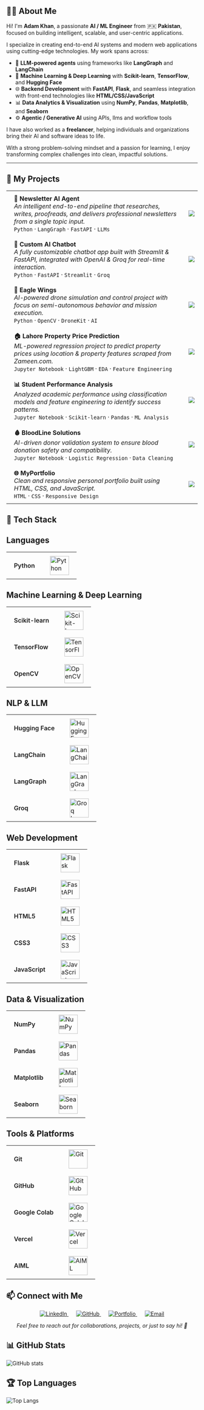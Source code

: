 ## 👨‍💻 About Me

Hi! I'm **Adam Khan**, a passionate **AI / ML Engineer** from 🇵🇰 **Pakistan**, focused on building intelligent, scalable, and user-centric applications.

I specialize in creating end-to-end AI systems and modern web applications using cutting-edge technologies. My work spans across:

- 🚀 **LLM-powered agents** using frameworks like **LangGraph** and **LangChain**
- 🧠 **Machine Learning & Deep Learning** with **Scikit-learn**, **TensorFlow**, and **Hugging Face**
- 🌐 **Backend Development** with **FastAPI**, **Flask**, and seamless integration with front-end technologies like **HTML/CSS/JavaScript**
- 📊 **Data Analytics & Visualization** using **NumPy**, **Pandas**, **Matplotlib**, and **Seaborn**
- ⚙️ **Agentic / Generative AI** using APIs, llms and workflow tools

I have also worked as a **freelancer**, helping individuals and organizations bring their AI and software ideas to life.

With a strong problem-solving mindset and a passion for learning, I enjoy transforming complex challenges into clean, impactful solutions.

---

## 📂 My Projects

<table>
  <tr>
    <td valign="middle" style="padding: 10px 20px;">
      <strong>📰 Newsletter AI Agent</strong><br/>
      <em>An intelligent end-to-end pipeline that researches, writes, proofreads, and delivers professional newsletters from a single topic input.</em><br/>
      <code>Python</code> · <code>LangGraph</code> · <code>FastAPI</code> · <code>LLMs</code>
    </td>
    <td valign="middle" align="center">
      <a href="https://github.com/M-Adam-Khan/Newsletter-AI-Agent">
        <img src="https://img.shields.io/badge/View%20Repo-181717?style=for-the-badge&logo=github&logoColor=white" />
      </a>
    </td>
  </tr>

  <tr>
    <td valign="middle" style="padding: 10px 20px;">
      <strong>💬 Custom AI Chatbot</strong><br/>
      <em>A fully customizable chatbot app built with Streamlit & FastAPI, integrated with OpenAI & Groq for real-time interaction.</em><br/>
      <code>Python</code> · <code>FastAPI</code> · <code>Streamlit</code> · <code>Groq</code>
    </td>
    <td valign="middle" align="center">
      <a href="https://github.com/M-Adam-Khan/Custom-AI-Chatbot">
        <img src="https://img.shields.io/badge/View%20Repo-181717?style=for-the-badge&logo=github&logoColor=white" />
      </a>
    </td>
  </tr>

  <tr>
    <td valign="middle" style="padding: 10px 20px;">
      <strong>🦅 Eagle Wings</strong><br/>
      <em>AI-powered drone simulation and control project with focus on semi-autonomous behavior and mission execution.</em><br/>
      <code>Python</code> · <code>OpenCV</code> · <code>DroneKit</code> · <code>AI</code>
    </td>
    <td valign="middle" align="center">
      <a href="https://github.com/M-Adam-Khan/Eagle-Wings">
        <img src="https://img.shields.io/badge/View%20Repo-181717?style=for-the-badge&logo=github&logoColor=white" />
      </a>
    </td>
  </tr>

  <tr>
    <td valign="middle" style="padding: 10px 20px;">
      <strong>🏠 Lahore Property Price Prediction</strong><br/>
      <em>ML-powered regression project to predict property prices using location & property features scraped from Zameen.com.</em><br/>
      <code>Jupyter Notebook</code> · <code>LightGBM</code> · <code>EDA</code> · <code>Feature Engineering</code>
    </td>
    <td valign="middle" align="center">
      <a href="https://github.com/M-Adam-Khan/Lahore-Property-Price-Prediction-using-Machine-Learning">
        <img src="https://img.shields.io/badge/View%20Repo-181717?style=for-the-badge&logo=github&logoColor=white" />
      </a>
    </td>
  </tr>

  <tr>
    <td valign="middle" style="padding: 10px 20px;">
      <strong>📊 Student Performance Analysis</strong><br/>
      <em>Analyzed academic performance using classification models and feature engineering to identify success patterns.</em><br/>
      <code>Jupyter Notebook</code> · <code>Scikit-learn</code> · <code>Pandas</code> · <code>ML Analysis</code>
    </td>
    <td valign="middle" align="center">
      <a href="https://github.com/M-Adam-Khan/Student-Performance-Analysis-using-Machine-Learning">
        <img src="https://img.shields.io/badge/View%20Repo-181717?style=for-the-badge&logo=github&logoColor=white" />
      </a>
    </td>
  </tr>

  <tr>
    <td valign="middle" style="padding: 10px 20px;">
      <strong>🩸 BloodLine Solutions</strong><br/>
      <em>AI-driven donor validation system to ensure blood donation safety and compatibility.</em><br/>
      <code>Jupyter Notebook</code> · <code>Logistic Regression</code> · <code>Data Cleaning</code>
    </td>
    <td valign="middle" align="center">
      <a href="https://github.com/M-Adam-Khan/BloodLine-Solutions">
        <img src="https://img.shields.io/badge/View%20Repo-181717?style=for-the-badge&logo=github&logoColor=white" />
      </a>
    </td>
  </tr>

  <tr>
    <td valign="middle" style="padding: 10px 20px;">
      <strong>🌐 MyPortfolio</strong><br/>
      <em>Clean and responsive personal portfolio built using HTML, CSS, and JavaScript.</em><br/>
      <code>HTML</code> · <code>CSS</code> · <code>Responsive Design</code>
    </td>
    <td valign="middle" align="center">
      <a href="https://github.com/M-Adam-Khan/MYPORTFOLIO">
        <img src="https://img.shields.io/badge/View%20Repo-181717?style=for-the-badge&logo=github&logoColor=white" />
      </a>
    </td>
  </tr>
</table>



## 🧰 Tech Stack

<h2 style="font-weight:bold;">Languages</h2>
<table>
  <tr>
    <td align="left" valign="middle" style="padding: 10px 20px; font-weight:600; font-size:16px;">Python</td>
    <td align="left" valign="middle" style="padding: 10px 20px;">
      <img src="https://cdn.jsdelivr.net/gh/devicons/devicon/icons/python/python-original.svg" alt="Python" width="50" />
    </td>
  </tr>
</table>

<h2 style="font-weight:bold;">Machine Learning & Deep Learning</h2>
<table>
  <tr>
    <td align="left" valign="middle" style="padding: 10px 20px; font-weight:600; font-size:16px;">Scikit-learn</td>
    <td align="left" valign="middle" style="padding: 10px 20px;">
      <img src="https://upload.wikimedia.org/wikipedia/commons/0/05/Scikit_learn_logo_small.svg" alt="Scikit-learn" width="50" />
    </td>
  </tr>
  <tr>
    <td align="left" valign="middle" style="padding: 10px 20px; font-weight:600; font-size:16px;">TensorFlow</td>
    <td align="left" valign="middle" style="padding: 10px 20px;">
      <img src="https://cdn.jsdelivr.net/gh/devicons/devicon/icons/tensorflow/tensorflow-original.svg" alt="TensorFlow" width="50" />
    </td>
  </tr>
<tr>
  <td align="left" valign="middle" style="padding: 10px 20px; font-weight:600; font-size:16px;">OpenCV</td>
  <td align="left" valign="middle" style="padding: 10px 20px;">
    <img 
      src="https://avatars.githubusercontent.com/u/5009934?s=64&v=4" 
      alt="OpenCV" 
      width="50" 
      height="50"
      style="max-width: 100%; visibility: visible;" 
    />
  </td>
</tr>
</table>

<h2 style="font-weight:bold;">NLP & LLM</h2>
<table>
  <tr>
    <td align="left" valign="middle" style="padding: 10px 20px; font-weight:600; font-size:16px;">Hugging Face</td>
    <td align="left" valign="middle" style="padding: 10px 20px;">
      <img src="https://huggingface.co/front/assets/huggingface_logo-noborder.svg" alt="Hugging Face" width="50" />
    </td>
  </tr>
  <tr>
    <td align="left" valign="middle" style="padding: 10px 20px; font-weight:600; font-size:16px;">LangChain</td>
    <td align="left" valign="middle" style="padding: 10px 20px;">
      <img src="https://avatars.githubusercontent.com/u/105770775?s=200&v=4" alt="LangChain" width="50" />
    </td>
  </tr>
  <tr>
    <td align="left" valign="middle" style="padding: 10px 20px; font-weight:600; font-size:16px;">LangGraph</td>
    <td align="left" valign="middle" style="padding: 10px 20px;">
      <img 
        alt="LangGraph Logo" 
        src="https://camo.githubusercontent.com/ba9213366333d7b44b0133fbc84876d427622bde15cdc738f9001beeb5dd2d27/68747470733a2f2f6c616e67636861696e2d61692e6769746875622e696f2f6c616e6767726170682f7374617469632f776f72646d61726b5f6461726b2e737667" 
        width="50" 
        style="max-width: 100%; visibility: visible;" 
      />
    </td>
  </tr>
  <tr>
  <td align="left" valign="middle" style="padding: 10px 20px; font-weight:600; font-size:16px;">Groq</td>
  <td align="left" valign="middle" style="padding: 10px 20px;">
    <img 
      src="https://github.com/groq/groq-api-cookbook/raw/main/images/groq-logo.png" 
      alt="Groq Logo" 
      width="50" 
      style="max-width: 100%; visibility: visible;" 
    />
  </td>
</tr>
</table>

<h2 style="font-weight:bold;">Web Development</h2>
<table>
  <tr>
    <td align="left" valign="middle" style="padding: 10px 20px; font-weight:600; font-size:16px;">Flask</td>
    <td align="left" valign="middle" style="padding: 10px 20px;">
      <img src="https://cdn.jsdelivr.net/gh/devicons/devicon/icons/flask/flask-original.svg" alt="Flask" width="50" />
    </td>
  </tr>
  <tr>
    <td align="left" valign="middle" style="padding: 10px 20px; font-weight:600; font-size:16px;">FastAPI</td>
    <td align="left" valign="middle" style="padding: 10px 20px;">
      <img src="https://fastapi.tiangolo.com/img/logo-margin/logo-teal.svg" alt="FastAPI" width="50" />
    </td>
  </tr>
  <tr>
    <td align="left" valign="middle" style="padding: 10px 20px; font-weight:600; font-size:16px;">HTML5</td>
    <td align="left" valign="middle" style="padding: 10px 20px;">
      <img src="https://cdn.jsdelivr.net/gh/devicons/devicon/icons/html5/html5-original.svg" alt="HTML5" width="50" />
    </td>
  </tr>
  <tr>
    <td align="left" valign="middle" style="padding: 10px 20px; font-weight:600; font-size:16px;">CSS3</td>
    <td align="left" valign="middle" style="padding: 10px 20px;">
      <img src="https://cdn.jsdelivr.net/gh/devicons/devicon/icons/css3/css3-original.svg" alt="CSS3" width="50" />
    </td>
  </tr>
  <tr>
    <td align="left" valign="middle" style="padding: 10px 20px; font-weight:600; font-size:16px;">JavaScript</td>
    <td align="left" valign="middle" style="padding: 10px 20px;">
      <img src="https://cdn.jsdelivr.net/gh/devicons/devicon/icons/javascript/javascript-original.svg" alt="JavaScript" width="50" />
    </td>
  </tr>
</table>

<h2 style="font-weight:bold;">Data & Visualization</h2>
<table>
  <tr>
    <td align="left" valign="middle" style="padding: 10px 20px; font-weight:600; font-size:16px;">NumPy</td>
    <td align="left" valign="middle" style="padding: 10px 20px;">
      <img src="https://numpy.org/images/logo.svg" alt="NumPy" width="50" />
    </td>
  </tr>
  <tr>
    <td align="left" valign="middle" style="padding: 10px 20px; font-weight:600; font-size:16px;">Pandas</td>
    <td align="left" valign="middle" style="padding: 10px 20px;">
      <img src="https://pandas.pydata.org/static/img/pandas_mark.svg" alt="Pandas" width="50" />
    </td>
  </tr>
  <tr>
    <td align="left" valign="middle" style="padding: 10px 20px; font-weight:600; font-size:16px;">Matplotlib</td>
    <td align="left" valign="middle" style="padding: 10px 20px;">
      <img src="https://matplotlib.org/_static/images/logo2.svg" alt="Matplotlib" width="50" />
    </td>
  </tr>
  <tr>
    <td align="left" valign="middle" style="padding: 10px 20px; font-weight:600; font-size:16px;">Seaborn</td>
    <td align="left" valign="middle" style="padding: 10px 20px;">
      <img src="https://seaborn.pydata.org/_static/logo-wide-lightbg.svg" alt="Seaborn" width="50" />
    </td>
  </tr>
</table>

<h2 style="font-weight:bold;">Tools & Platforms</h2>
<table>
  <tr>
    <td align="left" valign="middle" style="padding: 10px 20px; font-weight:600; font-size:16px;">Git</td>
    <td align="left" valign="middle" style="padding: 10px 20px;">
      <img src="https://cdn.jsdelivr.net/gh/devicons/devicon/icons/git/git-original.svg" alt="Git" width="50" />
    </td>
  </tr>
  <tr>
    <td align="left" valign="middle" style="padding: 10px 20px; font-weight:600; font-size:16px;">GitHub</td>
    <td align="left" valign="middle" style="padding: 10px 20px;">
      <img src="https://github.githubassets.com/images/modules/logos_page/GitHub-Mark.png" alt="GitHub" width="50" />
    </td>
  </tr>
  <tr>
    <td align="left" valign="middle" style="padding: 10px 20px; font-weight:600; font-size:16px;">Google Colab</td>
    <td align="left" valign="middle" style="padding: 10px 20px;">
      <img src="https://colab.research.google.com/img/colab_favicon_256px.png" alt="Google Colab" width="50" />
    </td>
  </tr>
  <tr>
  <td align="left" valign="middle" style="padding: 10px 20px; font-weight:600; font-size:16px;">Vercel</td>
  <td align="left" valign="middle" style="padding: 10px 20px;">
    <img 
      src="https://camo.githubusercontent.com/e40cb80a2b7078aaa29e48190c4d665cdfb0a56a0dc871638c7f81efbe230fdb/68747470733a2f2f6173736574732e76657263656c2e636f6d2f696d6167652f75706c6f61642f76313538383830353835382f7265706f7369746f726965732f76657263656c2f6c6f676f2e706e67" 
      alt="Vercel" 
      width="50" 
      height="50"
      style="max-width: 100%; visibility: visible;" 
    />
  </td>
</tr>
  <tr>
    <td align="left" valign="middle" style="padding: 10px 20px; font-weight:600; font-size:16px;">AIML</td>
    <td align="left" valign="middle" style="padding: 10px 20px;">
      <img src="https://encrypted-tbn0.gstatic.com/images?q=tbn:ANd9GcTFt52JJcjin4mi_yPtw70X_vywBJ_gvEIwkg&s" alt="AIML" width="50" />
    </td>
  </tr>
</table>

## 📫 Connect with Me

<p align="center">
  <a href="https://www.linkedin.com/in/muhammad-adam-khan-7ba71421a/" target="_blank" rel="noopener noreferrer" style="margin:0 10px;">
    <img src="https://img.shields.io/badge/LinkedIn-0077B5?logo=linkedin&style=for-the-badge&logoColor=white" alt="LinkedIn" />
  </a>
  <a href="https://github.com/M-Adam-Khan" target="_blank" rel="noopener noreferrer" style="margin:0 10px;">
    <img src="https://img.shields.io/badge/GitHub-181717?logo=github&style=for-the-badge&logoColor=white" alt="GitHub" />
  </a>
  <a href="https://myportfolio-bay-delta.vercel.app/" target="_blank" rel="noopener noreferrer" style="margin:0 10px;">
    <img src="https://img.shields.io/badge/Portfolio-000000?logo=vercel&style=for-the-badge&logoColor=white" alt="Portfolio" />
  </a>
  <a href="mailto:adamkhankhan000@gmail.com" target="_blank" rel="noopener noreferrer" style="margin:0 10px;">
    <img src="https://img.shields.io/badge/Email-D14836?logo=gmail&style=for-the-badge&logoColor=white" alt="Email" />
  </a>
</p>

<p align="center" style="margin-top:10px; font-style: italic;">
  Feel free to reach out for collaborations, projects, or just to say hi! 🚀
</p>

## 📊 GitHub Stats

![GitHub stats](https://github-readme-stats.vercel.app/api?username=M-Adam-Khan&show_icons=true&theme=radical)

## 🏆 Top Languages

![Top Langs](https://github-readme-stats.vercel.app/api/top-langs/?username=M-Adam-Khan&layout=compact&theme=radical)


